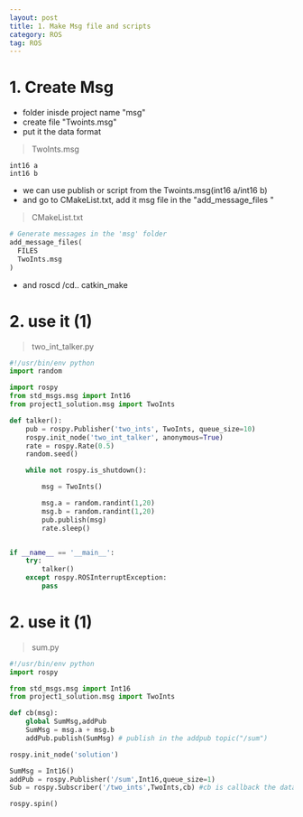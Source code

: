```yaml
---
layout: post
title: 1. Make Msg file and scripts
category: ROS
tag: ROS
---
```


# 1. Create Msg
- folder inisde project name "msg"
- create file "Twoints.msg"
- put it the data format

> TwoInts.msg

```pyhton
int16 a
int16 b
```

- we can use publish or script from the Twoints.msg(int16 a/int16 b)
- and go to CMakeList.txt, add it msg file in the "add_message_files "

> CMakeList.txt

```python
# Generate messages in the 'msg' folder
add_message_files(
  FILES
  TwoInts.msg
)
```
- and roscd /cd.. catkin_make

# 2. use it (1)

> two_int_talker.py

```python
#!/usr/bin/env python  
import random

import rospy
from std_msgs.msg import Int16
from project1_solution.msg import TwoInts

def talker():
    pub = rospy.Publisher('two_ints', TwoInts, queue_size=10)
    rospy.init_node('two_int_talker', anonymous=True)
    rate = rospy.Rate(0.5)  
    random.seed()

    while not rospy.is_shutdown():

        msg = TwoInts()

        msg.a = random.randint(1,20)
        msg.b = random.randint(1,20)
        pub.publish(msg)
        rate.sleep()


if __name__ == '__main__':
    try:
        talker()
    except rospy.ROSInterruptException:
        pass
```

# 2. use it (1)

> sum.py

```python
#!/usr/bin/env python  
import rospy

from std_msgs.msg import Int16
from project1_solution.msg import TwoInts

def cb(msg):
    global SumMsg,addPub
    SumMsg = msg.a + msg.b
    addPub.publish(SumMsg) # publish in the addpub topic("/sum")

rospy.init_node('solution')

SumMsg = Int16()
addPub = rospy.Publisher('/sum',Int16,queue_size=1)
Sub = rospy.Subscriber('/two_ints',TwoInts,cb) #cb is callback the data read it in the function

rospy.spin()

```
